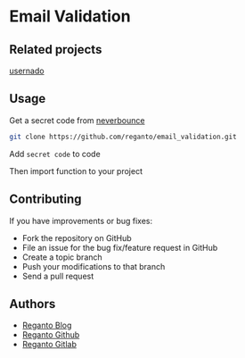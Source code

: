 # Email Validation

## Related projects
[usernado](https://github.com/reganto/usernado)

## Usage

Get a secret code from [neverbounce](https://neverbounce.com/)

```bash
git clone https://github.com/reganto/email_validation.git
```

Add `secret code` to code

Then import function to your project

## Contributing

If you have improvements or bug fixes:

* Fork the repository on GitHub
* File an issue for the bug fix/feature request in GitHub
* Create a topic branch
* Push your modifications to that branch
* Send a pull request

## Authors

* [Reganto Blog](http://reganto.blog.ir)
* [Reganto Github](https://github.com/reganto)
* [Reganto Gitlab](https://gitlab.com/reganto)
